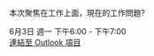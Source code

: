 本次聚焦在工作上面，現在的工作問題?
         

6月3日 週一 下午6:00 - 下午7:00  
[連結至 Outlook 項目](https://outlook.live.com/owa/?itemid=AQMkADAwATY3ZmYAZS04YmU2LWMzMjEtMDACLTAwCgBGAAADVTzSeUy6S02PFb8BSTpWKQcAXMQ5qGsC0E2XDfB%2FXoeC3QAAAgENAAAAqcTpcP5HhUmDkfMg7WlW8AAGtD%2FqQQAAAA%3D%3D&exvsurl=1&path=/calendar/item)